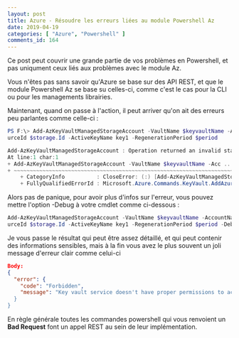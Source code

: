 ```yaml
---
layout: post
title: Azure - Résoudre les erreurs liées au module Powershell Az
date: 2019-04-19
categories: [ "Azure", "Powershell" ]
comments_id: 164 
---
```


Ce post peut couvrir une grande partie de vos problèmes en Powershell, et pas uniqument ceux liés aux problèmes avec le module Az.

Vous n'êtes pas sans savoir qu'Azure se base sur des API REST, et que le module Powershell Az se base su celles-ci, comme c'est le cas pour la CLI ou pour les managements librairies.

Maintenant, quand on passe à l'action, il peut arriver qu'on ait des erreurs peu parlantes comme celle-ci :

```powershell
PS F:\> Add-AzKeyVaultManagedStorageAccount -VaultName $keyvaultName -AccountName $storage.Name -AccountReso
urceId $storage.Id -ActiveKeyName key1 -RegenerationPeriod $period

Add-AzKeyVaultManagedStorageAccount : Operation returned an invalid status code 'BadRequest'
At line:1 char:1
+ Add-AzKeyVaultManagedStorageAccount -VaultName $keyvaultName -Acc ...
+ ~~~~~~~~~~~~~~~~~~~~~~~~~~~~~~~~~~~~~~~~~~~~~~~~~~~~~~~~~~~~~~~~~~~~~
    + CategoryInfo          : CloseError: (:) [Add-AzKeyVaultManagedStorageAccount], KeyVaultErrorException
    + FullyQualifiedErrorId : Microsoft.Azure.Commands.KeyVault.AddAzureKeyVaultManagedStorageAccount
```

Alors pas de panique, pour avoir plus d'infos sur l'erreur, vous pouvez mettre l'option -Debug à votre cmdlet comme ci-dessous :

```powershell
Add-AzKeyVaultManagedStorageAccount -VaultName $keyvaultName -AccountName $storage.Name -AccountReso
urceId $storage.Id -ActiveKeyName key1 -RegenerationPeriod $period -Debug
```

Je vous passe le résultat qui peut être assez détaillé, et qui peut contenir des informations sensibles, mais à la fin vous avez le plus souvent un joli message d'erreur clair comme celui-ci

```json
Body:
{
  "error": {
    "code": "Forbidden",
    "message": "Key vault service doesn't have proper permissions to access the storage account
  }
}
```

En règle générale toutes les commandes powershell qui vous renvoient un **Bad Request** font un appel REST au sein de leur implémentation.

